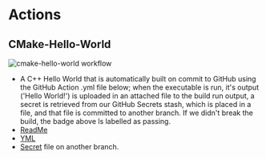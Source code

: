 # Actions

## CMake-Hello-World

![cmake-hello-world workflow](https://github.com/HarrisonOfTheNorth/Actions/actions/workflows/cmake-hello-world.yml/badge.svg)

- A C++ Hello World that is automatically built on commit to GitHub using the GitHub Action .yml file below; when the executable is run, it's output ('Hello World!') is uploaded in an attached file to the build run output, a secret is retrieved from our GitHub Secrets stash, which is placed in a file, and that file is committed to another branch. If we didn't break the build, the badge above ls labelled as passing.
- [ReadMe](CMake-Hello-World/ReadMe.md)
- [YML](.github/workflows/cmake-hello-world.yml)
- [Secret](https://github.com/HarrisonOfTheNorth/Actions/tree/cmake-hello-world) file on another branch.
